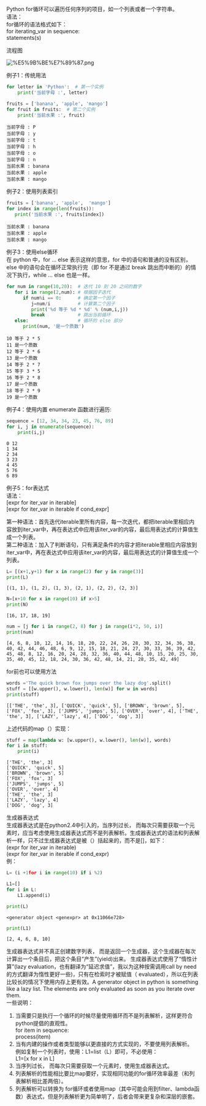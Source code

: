 
Python for循环可以遍历任何序列的项目，如一个列表或者一个字符串。<br>
语法：<br>
for循环的语法格式如下：<br>
for iterating_var in sequence:<br>
   statements(s)<br>

流程图<br>

![%E5%9B%BE%E7%89%87.png](attachment:%E5%9B%BE%E7%89%87.png)

例子1：传统用法


```python
for letter in 'Python':  # 第一个实例
    print('当前字母 :', letter)

fruits = ['banana', 'apple', 'mango']
for fruit in fruits:  # 第二个实例
    print('当前水果 :', fruit)
```

    当前字母 : P
    当前字母 : y
    当前字母 : t
    当前字母 : h
    当前字母 : o
    当前字母 : n
    当前水果 : banana
    当前水果 : apple
    当前水果 : mango


例子2：使用列表索引


```python
fruits = ['banana', 'apple',  'mango']
for index in range(len(fruits)):
   print('当前水果 :', fruits[index])
```

    当前水果 : banana
    当前水果 : apple
    当前水果 : mango


例子3：使用else循环<br>
在 python 中，for … else 表示这样的意思，for 中的语句和普通的没有区别，else 中的语句会在循环正常执行完（即 for 不是通过 break 跳出而中断的）的情况下执行，while … else 也是一样。


```python
for num in range(10,20):  # 迭代 10 到 20 之间的数字
   for i in range(2,num): # 根据因子迭代
      if num%i == 0:      # 确定第一个因子
         j=num/i          # 计算第二个因子
         print('%d 等于 %d * %d' % (num,i,j))
         break            # 跳出当前循环
   else:                  # 循环的 else 部分
      print(num, '是一个质数')
```

    10 等于 2 * 5
    11 是一个质数
    12 等于 2 * 6
    13 是一个质数
    14 等于 2 * 7
    15 等于 3 * 5
    16 等于 2 * 8
    17 是一个质数
    18 等于 2 * 9
    19 是一个质数


例子4：使用内置 enumerate 函数进行遍历:


```python
sequence = [12, 34, 34, 23, 45, 76, 89]
for i, j in enumerate(sequence):
    print(i,j)

```

    0 12
    1 34
    2 34
    3 23
    4 45
    5 76
    6 89


例子5：for表达式<br>
语法：<br>
[expr for iter_var in iterable] <br>
[expr for iter_var in iterable if cond_expr] <br>

第一种语法：首先迭代iterable里所有内容，每一次迭代，都把iterable里相应内容放到iter_var中，再在表达式中应用该iter_var的内容，最后用表达式的计算值生成一个列表。<br>
第二种语法：加入了判断语句，只有满足条件的内容才把iterable里相应内容放到iter_var中，再在表达式中应用该iter_var的内容，最后用表达式的计算值生成一个列表。


```python
L= [(x+1,y+1) for x in range(2) for y in range(3)]
print(L)
```

    [(1, 1), (1, 2), (1, 3), (2, 1), (2, 2), (2, 3)]



```python
N=[x+10 for x in range(10) if x>5]
print(N)

```

    [16, 17, 18, 19]



```python
num = [j for i in range(2, 8) for j in range(i*2, 50, i)]
print(num)
```

    [4, 6, 8, 10, 12, 14, 16, 18, 20, 22, 24, 26, 28, 30, 32, 34, 36, 38, 40, 42, 44, 46, 48, 6, 9, 12, 15, 18, 21, 24, 27, 30, 33, 36, 39, 42, 45, 48, 8, 12, 16, 20, 24, 28, 32, 36, 40, 44, 48, 10, 15, 20, 25, 30, 35, 40, 45, 12, 18, 24, 30, 36, 42, 48, 14, 21, 28, 35, 42, 49]


for前也可以使用方法


```python
words ='The quick brown fox jumps over the lazy dog'.split()
stuff = [[w.upper(), w.lower(), len(w)] for w in words]
print(stuff)

```

    [['THE', 'the', 3], ['QUICK', 'quick', 5], ['BROWN', 'brown', 5], ['FOX', 'fox', 3], ['JUMPS', 'jumps', 5], ['OVER', 'over', 4], ['THE', 'the', 3], ['LAZY', 'lazy', 4], ['DOG', 'dog', 3]]


上述代码的map（）实现：


```python
stuff = map(lambda w: [w.upper(), w.lower(), len(w)], words)
for i in stuff:
    print(i)
```

    ['THE', 'the', 3]
    ['QUICK', 'quick', 5]
    ['BROWN', 'brown', 5]
    ['FOX', 'fox', 3]
    ['JUMPS', 'jumps', 5]
    ['OVER', 'over', 4]
    ['THE', 'the', 3]
    ['LAZY', 'lazy', 4]
    ['DOG', 'dog', 3]


生成器表达式<br>
生成器表达式是在python2.4中引入的，当序列过长， 而每次只需要获取一个元素时，应当考虑使用生成器表达式而不是列表解析。生成器表达式的语法和列表解析一样，只不过生成器表达式是被（）括起来的，而不是[]，如下：<br>
(expr for iter_var in iterable) <br>
(expr for iter_var in iterable if cond_expr)<br>
例： <br>


```python
L= (i +1for i in range(10) if i %2)

L1=[]
for i in L:
    L1.append(i)
```


```python
print(L)
```

    <generator object <genexpr> at 0x11066e728>



```python
print(L1)
```

    [2, 4, 6, 8, 10]


生成器表达式并不真正创建数字列表， 而是返回一个生成器，这个生成器在每次计算出一个条目后，把这个条目“产生”(yield)出来。 生成器表达式使用了“惰性计算”(lazy evaluation，也有翻译为“延迟求值”，我以为这种按需调用call by need的方式翻译为惰性更好一些)，只有在检索时才被赋值（ evaluated），所以在列表比较长的情况下使用内存上更有效。A generator object in python is something like a lazy list. The elements are only evaluated as soon as you iterate over them. <br>
一些说明：<br>
1. 当需要只是执行一个循环的时候尽量使用循环而不是列表解析，这样更符合python提倡的直观性。<br>
for item in sequence:<br>
process(item)<br>
2. 当有内建的操作或者类型能够以更直接的方式实现的，不要使用列表解析。<br>
例如复制一个列表时，使用：L1=list（L）即可，不必使用：<br>
L1=[x for x in L]<br>
3. 当序列过长， 而每次只需要获取一个元素时，使用生成器表达式。<br>
4. 列表解析的性能相比要比map要好，实现相同功能的for循环效率最差（和列表解析相比差两倍）。<br>
5. 列表解析可以转换为 for循环或者使用map（其中可能会用到filter、lambda函数）表达式，但是列表解析更为简单明了，后者会带来更复杂和深层的嵌套。<br>
